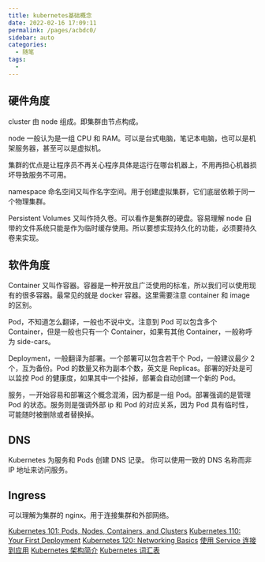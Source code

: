 ```yaml
---
title: kubernetes基础概念
date: 2022-02-16 17:09:11
permalink: /pages/acbdc0/
sidebar: auto
categories:
  - 随笔
tags:
  - 
---
```

## 硬件角度

cluster 由 node 组成。即集群由节点构成。

node 一般认为是一组 CPU 和 RAM。可以是台式电脑，笔记本电脑，也可以是机架服务器，甚至可以是虚拟机。

集群的优点是让程序员不再关心程序具体是运行在哪台机器上，不用再担心机器损坏导致服务不可用。

namespace 命名空间又叫作名字空间。用于创建虚拟集群，它们底层依赖于同一个物理集群。

Persistent Volumes 又叫作持久卷。可以看作是集群的硬盘。容易理解 node 自带的文件系统只能是作为临时缓存使用。所以要想实现持久化的功能，必须要持久卷来实现。

## 软件角度

Container 又叫作容器。容器是一种开放且广泛使用的标准，所以我们可以使用现有的很多容器。最常见的就是 docker 容器。这里需要注意 container 和 image 的区别。

Pod，不知道怎么翻译，一般也不说中文。注意到 Pod 可以包含多个 Container，但是一般也只有一个 Container，如果有其他 Container，一般称呼为 side-cars。

Deployment，一般翻译为部署。一个部署可以包含若干个 Pod，一般建议最少 2 个，互为备份。Pod 的数量又称为副本个数，英文是 Replicas。部署的好处是可以监控 Pod 的健康度，如果其中一个挂掉，部署会自动创建一个新的 Pod。

服务，一开始容易和部署这个概念混淆，因为都是一组 Pod。部署强调的是管理 Pod 的状态。服务则是强调外部 ip 和 Pod 的对应关系，因为 Pod 具有临时性，可能随时被删除或者替换掉。

## DNS

Kubernetes 为服务和 Pods 创建 DNS 记录。 你可以使用一致的 DNS 名称而非 IP 地址来访问服务。

## Ingress

可以理解为集群的 nginx。用于连接集群和外部网络。

[Kubernetes 101: Pods, Nodes, Containers, and Clusters](https://medium.com/google-cloud/kubernetes-101-pods-nodes-containers-and-clusters-c1509e409e16)
[Kubernetes 110: Your First Deployment](https://medium.com/google-cloud/kubernetes-110-your-first-deployment-bf123c1d3f8)
[Kubernetes 120: Networking Basics](https://medium.com/@sanche/kubernetes-120-networking-basics-3b903f13093a)
[使用 Service 连接到应用](https://kubernetes.io/zh/docs/concepts/services-networking/connect-applications-service/)
[Kubernetes 架构简介](https://www.redhat.com/zh/topics/containers/kubernetes-architecture)
[Kubernetes 词汇表](https://kubernetes.io/zh/docs/reference/glossary/?fundamental=true)
